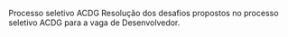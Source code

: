Processo seletivo ACDG
Resolução dos desafios propostos no processo seletivo ACDG para a vaga de Desenvolvedor.
